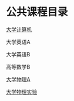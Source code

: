 # 公共课程目录



[大学计算机](./contents/大学计算机.md)

大学英语A

大学英语B

高等数学B

[大学物理A](./contents/大学物理A.md)

[大学物理实验](./大学物理实验.md)

